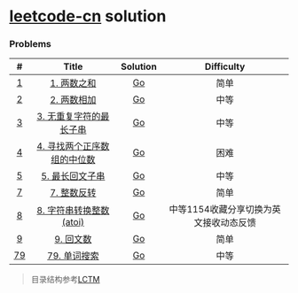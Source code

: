 # [leetcode-cn](https://leetcode-cn.com/) solution



### Problems
|            #            |                                                    Title                                                    |            Solution             |               Difficulty               |
| :---------------------: | :---------------------------------------------------------------------------------------------------------: | :-----------------------------: | :------------------------------------: |
| [1](./algorithms/0001)  |                          [1. 两数之和](https://leetcode-cn.com/problems/two-sum/)                           | [Go](./algorithms/0001/main.go) |                  简单                  |
| [2](./algorithms/0002)  |                      [2. 两数相加](https://leetcode-cn.com/problems/add-two-numbers/)                       | [Go](./algorithms/0002/main.go) |                  中等                  |
| [3](./algorithms/0003)  | [3. 无重复字符的最长子串](https://leetcode-cn.com/problems/longest-substring-without-repeating-characters/) | [Go](./algorithms/0003/main.go) |                  中等                  |
| [4](./algorithms/0004)  |        [4. 寻找两个正序数组的中位数](https://leetcode-cn.com/problems/median-of-two-sorted-arrays/)         | [Go](./algorithms/0004/main.go) |                  困难                  |
| [5](./algorithms/0005)  |             [5. 最长回文子串](https://leetcode-cn.com/problems/longest-palindromic-substring/)              | [Go](./algorithms/0005/main.go) |                  中等                  |
| [7](./algorithms/0007)  |                      [7. 整数反转](https://leetcode-cn.com/problems/reverse-integer/)                       | [Go](./algorithms/0007/main.go) |                  简单                  |
| [8](./algorithms/0008)  |            [8. 字符串转换整数 (atoi)](https://leetcode-cn.com/problems/string-to-integer-atoi/)             | [Go](./algorithms/0008/main.go) | 中等1154收藏分享切换为英文接收动态反馈 |
| [9](./algorithms/0009)  |                      [9. 回文数](https://leetcode-cn.com/problems/palindrome-number/)                       | [Go](./algorithms/0009/main.go) |                  简单                  |
| [79](./algorithms/0079) |                        [79. 单词搜索](https://leetcode-cn.com/problems/word-search/)                        | [Go](./algorithms/0079/main.go) |                  中等                  |



> 目录结构参考[LCTM](https://github.com/passionatefool/LCTM)
